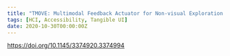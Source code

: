 ```yaml
---
title: "TMOVE: Multimodal Feedback Actuator for Non-visual Exploration of Virtual Lines | TEI '20"
tags: [HCI, Accessibility, Tangible UI]
date: 2020-10-30T00:00:00Z
---
```


https://doi.org/10.1145/3374920.3374994
